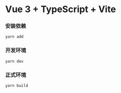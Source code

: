 # Vue 3 + TypeScript + Vite

### 安装依赖

    yarn add

### 开发环境

    yarn dev

### 正式环境

    yarn build
